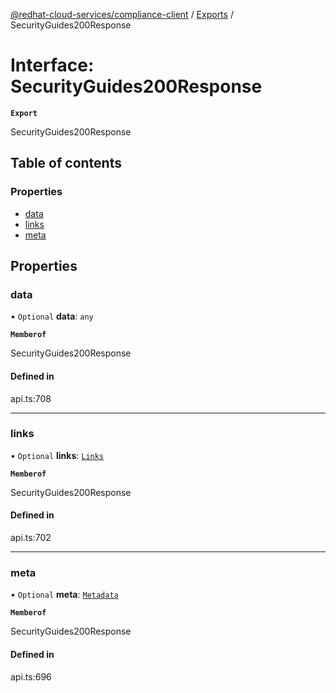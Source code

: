 [@redhat-cloud-services/compliance-client](../README.md) / [Exports](../modules.md) / SecurityGuides200Response

# Interface: SecurityGuides200Response

**`Export`**

SecurityGuides200Response

## Table of contents

### Properties

- [data](SecurityGuides200Response.md#data)
- [links](SecurityGuides200Response.md#links)
- [meta](SecurityGuides200Response.md#meta)

## Properties

### data

• `Optional` **data**: `any`

**`Memberof`**

SecurityGuides200Response

#### Defined in

api.ts:708

___

### links

• `Optional` **links**: [`Links`](Links.md)

**`Memberof`**

SecurityGuides200Response

#### Defined in

api.ts:702

___

### meta

• `Optional` **meta**: [`Metadata`](Metadata.md)

**`Memberof`**

SecurityGuides200Response

#### Defined in

api.ts:696
